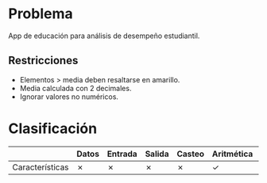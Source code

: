 # Problema

App de educación para análisis de desempeño estudiantil.

## Restricciones

- Elementos > media deben resaltarse en amarillo.
- Media calculada con 2 decimales.
- Ignorar valores no numéricos.

# Clasificación
|  | Datos | Entrada | Salida | Casteo | Aritmética | Relacionales | Lógicos | Condicionales | Ciclo | Matrices | Funciones |
|----------|-------|---------|--------|--------|------------|--------------|---------|---------------|-------|----------|-------------|
| Características | ✗ | ✗ | ✗ | ✗ | ✓ | ✗ | ✗ | ✗ | ✗ | ✓ | ✗ |
